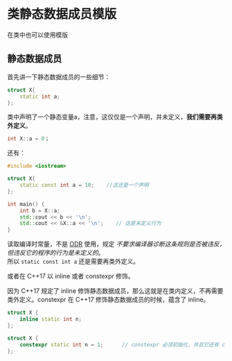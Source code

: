 # 类静态数据成员模版
在类中也可以使用模版

## 静态数据成员
首先讲一下静态数据成员的一些细节：
```cpp
struct X{
    static int a;
};
```
类中声明了一个静态变量a，注意，这仅仅是一个声明，并未定义，**我们需要再类外定义**。
```cpp
int X::a = 0；
```
还有：
```cpp
#include <iostream>

struct X{
	static const int a = 10;    //这还是一个声明
};

int main() {
	int b = X::a;
	std::cout << b << '\n';
	std::cout << &X::a << '\n';    // 这是未定义行为
}
```
读取编译时常量，不是 [ODR](https://zh.cppreference.com/w/cpp/language/definition) 使用，规定 _不要求编译器诊断这条规则是否被违反，但违反它的程序的行为是未定义的_。  
所以 ```static const int a``` 还是需要再类外定义。

或者在 C++17 以 inline 或者 constexpr 修饰。

因为 C++17 规定了 inline 修饰静态数据成员，那么这就是在类内定义，不再需要类外定义。constexpr 在 C++17 修饰静态数据成员的时候，蕴含了 inline。
```cpp
struct X {
    inline static int n;
};

struct X {
    constexpr static int n = 1;      // constexpr 必须初始化，并且它还有 const 属性
};
```
